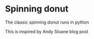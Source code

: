 # Spinning donut #

The classic spinning donut runs in python

This is inspired by Andy Sloane blog post
